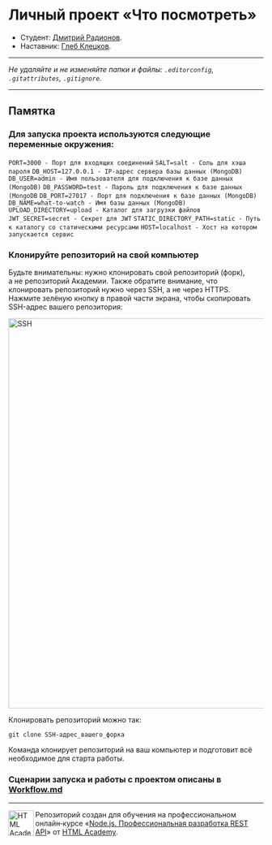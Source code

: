 # Личный проект «Что посмотреть»

* Студент: [Дмитрий Радионов](https://up.htmlacademy.ru/nodejs-api/2/user/678357).
* Наставник: [Глеб Клецков](https://up.htmlacademy.ru/react/10/user/1487865).

---

_Не удаляйте и не изменяйте папки и файлы:_
_`.editorconfig`, `.gitattributes`, `.gitignore`._

---

## Памятка

### Для запуска проекта используются следующие переменные окружения:

`PORT=3000 - Порт для входящих соединений`
`SALT=salt - Соль для хэша пароля`
`DB_HOST=127.0.0.1 - IP-адрес сервера базы данных (MongoDB)`
`DB_USER=admin - Имя пользователя для подключения к базе данных (MongoDB)`
`DB_PASSWORD=test - Пароль для подключения к базе данных (MongoDB`
`DB_PORT=27017 - Порт для подключения к базе данных (MongoDB)`
`DB_NAME=what-to-watch - Имя базы данных (MongoDB)`
`UPLOAD_DIRECTORY=upload - Каталог для загрузки файлов`
`JWT_SECRET=secret - Секрет для JWT`
`STATIC_DIRECTORY_PATH=static - Путь к каталогу со статическими ресурсами`
`HOST=localhost - Хост на котором запускается сервис`

### Клонируйте репозиторий на свой компьютер

Будьте внимательны: нужно клонировать свой репозиторий (форк), а не репозиторий Академии. Также обратите внимание, что клонировать репозиторий нужно через SSH, а не через HTTPS. Нажмите зелёную кнопку в правой части экрана, чтобы скопировать SSH-адрес вашего репозитория:

<img width="769" alt="SSH" src="https://cloud.githubusercontent.com/assets/259739/20264180/42704126-aa7b-11e6-9ab4-73372b812a53.png">

Клонировать репозиторий можно так:

```
git clone SSH-адрес_вашего_форка
```

Команда клонирует репозиторий на ваш компьютер и подготовит всё необходимое для старта работы.

### Сценарии запуска и работы с проектом описаны в [Workflow.md](/Workflow.md)

---

<a href="https://htmlacademy.ru/profession/fullstack"><img align="left" width="50" height="50" title="HTML Academy" src="https://up.htmlacademy.ru/static/img/intensive/nodejs/logo-for-github-2.png"></a>

Репозиторий создан для обучения на профессиональном онлайн‑курсе «[Node.js. Профессиональная разработка REST API](https://htmlacademy.ru/profession/fullstack)» от [HTML Academy](https://htmlacademy.ru).
